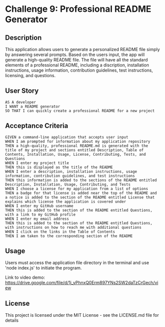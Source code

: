 # Challenge 9: Professional README Generator

## Description
This application allows users to generate a personalized README file simply by answering several prompts. Based on the users input, the app will generate a high-quality README file. The file will have all the standard elements of a professional README, including a discription, installation instructions, usage information, contribution guidelines, test instructions, licensing, and questions.

## User Story
```
AS A developer
I WANT a README generator
SO THAT I can quickly create a professional README for a new project
```

## Acceptance Criteria
```
GIVEN a command-line application that accepts user input
WHEN I am prompted for information about my application repository
THEN a high-quality, professional README.md is generated with the title of my project and sections entitled Description, Table of Contents, Installation, Usage, License, Contributing, Tests, and Questions
WHEN I enter my project title
THEN this is displayed as the title of the README
WHEN I enter a description, installation instructions, usage information, contribution guidelines, and test instructions
THEN this information is added to the sections of the README entitled Description, Installation, Usage, Contributing, and Tests
WHEN I choose a license for my application from a list of options
THEN a badge for that license is added near the top of the README and a notice is added to the section of the README entitled License that explains which license the application is covered under
WHEN I enter my GitHub username
THEN this is added to the section of the README entitled Questions, with a link to my GitHub profile
WHEN I enter my email address
THEN this is added to the section of the README entitled Questions, with instructions on how to reach me with additional questions
WHEN I click on the links in the Table of Contents
THEN I am taken to the corresponding section of the README
```

## Usage
Users must access the application file directory in the terminal and use 'node index.js' to initiate the program.

Link to video demo: https://drive.google.com/file/d/1j_yPhnxQ0Erm897YNs2SW2daTzCrGech/view

## License
This project is licensed under the MIT License - see the LICENSE.md file for details
